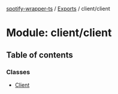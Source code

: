 [spotify-wrapper-ts](../README.md) / [Exports](../modules.md) / client/client

# Module: client/client

## Table of contents

### Classes

- [Client](../classes/client_client.Client.md)
